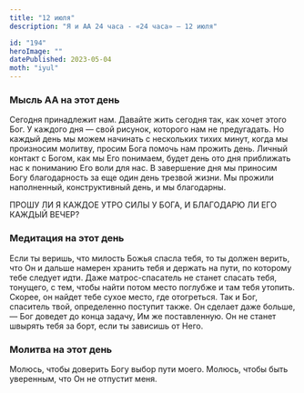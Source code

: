 ```yaml
---
title: "12 июля"
description: "Я и АА 24 часа - «24 часа» — 12 июля"

id: "194"
heroImage: ""
datePublished: 2023-05-04
moth: "iyul"
---
```


### Мысль АА на этот день

Сегодня принадлежит нам. Давайте жить сегодня так, как хочет этого Бог. У
каждого дня — свой рисунок, которого нам не предугадать. Но каждый день мы
можем начинать с нескольких тихих минут, когда мы произносим молитву, просим
Бога помочь нам прожить день. Личный контакт с Богом, как мы Его понимаем,
будет день ото дня приближать нас к пониманию Его воли для нас. В завершение
дня мы приносим Богу благодарность за еще один день трезвой жизни. Мы прожили
наполненный, конструктивный день, и мы благодарны.

ПРОШУ ЛИ Я КАЖДОЕ УТРО СИЛЫ У БОГА, И БЛАГОДАРЮ ЛИ ЕГО КАЖДЫЙ ВЕЧЕР?

### Медитация на этот день

Если ты веришь, что милость Божья спасла тебя, то ты должен верить, что Он и
дальше намерен хранить тебя и держать на пути, по которому тебе следует идти.
Даже матрос-спасатель не станет спасать тебя, тонущего, с тем, чтобы найти
потом место поглубже и там тебя утопить. Скорее, он найдет тебе сухое место,
где отогреться. Так и Бог, спаситель твой, определенно поступит также. Он
сделает даже больше, — Бог доведет до конца задачу, Им же поставленную. Он не
станет швырять тебя за борт, если ты зависишь от Него.

### Молитва на этот день

Молюсь, чтобы доверить Богу выбор пути моего. Молюсь, чтобы быть уверенным,
что Он не отпустит меня.
